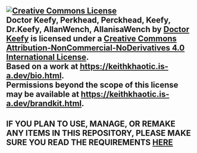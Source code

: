 <a rel="license" href="http://creativecommons.org/licenses/by-nc-nd/4.0/"><img alt="Creative Commons License" style="border-width:0" src="https://i.creativecommons.org/l/by-nc-nd/4.0/88x31.png" /></a><br /><span xmlns:dct="http://purl.org/dc/terms/" href="http://purl.org/dc/dcmitype/StillImage" property="dct:title" rel="dct:type">Doctor Keefy, Perkhead, Perckhead, Keefy, Dr.Keefy, AllanWench, AllanisaWench</span> by <a xmlns:cc="http://creativecommons.org/ns#" href="https://keithkhaotic.is-a.dev/bio.html" property="cc:attributionName" rel="cc:attributionURL">Doctor Keefy</a> is licensed under a <a rel="license" href="http://creativecommons.org/licenses/by-nc-nd/4.0/">Creative Commons Attribution-NonCommercial-NoDerivatives 4.0 International License</a>.<br />Based on a work at <a xmlns:dct="http://purl.org/dc/terms/" href="https://keithkhaotic.is-a.dev/bio.html" rel="dct:source">https://keithkhaotic.is-a.dev/bio.html</a>.<br />Permissions beyond the scope of this license may be available at <a xmlns:cc="http://creativecommons.org/ns#" href="https://keithkhaotic.is-a.dev/brandkit.html" rel="cc:morePermissions">https://keithkhaotic.is-a.dev/brandkit.html</a>.
---
**IF YOU PLAN TO USE, MANAGE, OR REMAKE ANY ITEMS IN THIS REPOSITORY, PLEASE MAKE SURE YOU READ THE REQUIREMENTS [HERE](https://keithkhaotic.is-a.dev/brandkit.html)**
---
